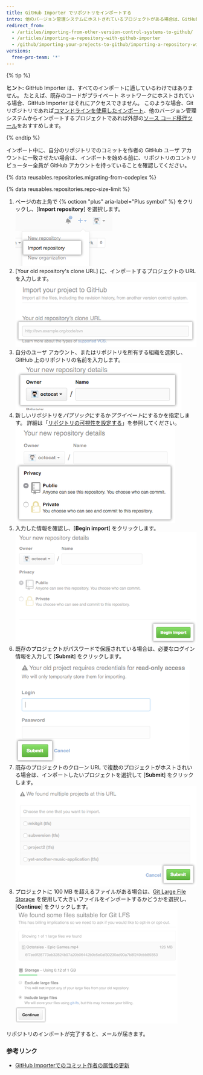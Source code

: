 ```yaml
---
title: GitHub Importer でリポジトリをインポートする
intro: 他のバージョン管理システムにホストされているプロジェクトがある場合は、GitHub Importer ツールを使って自動的に GitHub にインポートすることができます。
redirect_from:
  - /articles/importing-from-other-version-control-systems-to-github/
  - /articles/importing-a-repository-with-github-importer
  - /github/importing-your-projects-to-github/importing-a-repository-with-github-importer
versions:
  free-pro-team: '*'
---
```

{% tip %}

**ヒント:** GitHub Importer は、すべてのインポートに適しているわけではありません。 たとえば、既存のコードがプライベート ネットワークにホストされている場合、GitHub Importer はそれにアクセスできません。 このような場合、Git リポジトリであれば[コマンドラインを使用したインポート](/articles/importing-a-git-repository-using-the-command-line)、他のバージョン管理システムからインポートするプロジェクトであれば外部の[ソース コード移行ツール](/articles/source-code-migration-tools)をおすすめします。

{% endtip %}

インポート中に、自分のリポジトリでのコミットを作者の GitHub ユーザ アカウントに一致させたい場合は、インポートを始める前に、リポジトリのコントリビューター全員が GitHub アカウントを持っていることを確認してください。

{% data reusables.repositories.migrating-from-codeplex %}

{% data reusables.repositories.repo-size-limit %}

1. ページの右上角で {% octicon "plus" aria-label="Plus symbol" %} をクリックし、[**Import repository**] を選択します。 ![[New repository] メニューの [Import repository] オプション](/assets/images/help/importer/import-repository.png)
2. [Your old repository's clone URL] に、インポートするプロジェクトの URL を入力します。 ![インポートするリポジトリの URL を入力するテキスト フィールド](/assets/images/help/importer/import-url.png)
3. 自分のユーザ アカウント、またはリポジトリを所有する組織を選択し、GitHub 上のリポジトリの名前を入力します。 ![リポジトリの [Owner] メニューと、リポジトリ名フィールド](/assets/images/help/importer/import-repo-owner-name.png)
4. 新しいリポジトリを*パブリック*にするか*プライベート*にするかを指定します。 詳細は「[リポジトリの可視性を設定する](/articles/setting-repository-visibility)」を参照してください。 ![リポジトリの [Public] と [Private] を選択するラジオ ボタン](/assets/images/help/importer/import-public-or-private.png)
5. 入力した情報を確認し、[**Begin import**] をクリックします。 ![[Begin import] ボタン](/assets/images/help/importer/begin-import-button.png)
6. 既存のプロジェクトがパスワードで保護されている場合は、必要なログイン情報を入力して [**Submit**] をクリックします。 ![パスワード保護されているプロジェクトのパスワード入力フォームと [Submit] ボタン](/assets/images/help/importer/submit-old-credentials-importer.png)
7. 既存のプロジェクトのクローン URL で複数のプロジェクトがホストされいる場合は、インポートしたいプロジェクトを選択して [**Submit**] をクリックします。 ![インポートするプロジェクトのリストと [Submit] ボタン](/assets/images/help/importer/choose-project-importer.png)
8. プロジェクトに 100 MB を超えるファイルがある場合は、[Git Large File Storage](/articles/versioning-large-files) を使用して大きいファイルをインポートするかどうかを選択し、[**Continue**] をクリックします。 ![[Git Large File Storage] メニューと [Continue] ボタン](/assets/images/help/importer/select-gitlfs-importer.png)

リポジトリのインポートが完了すると、メールが届きます。

### 参考リンク

- [GitHub Importerでのコミット作者の属性の更新](/articles/updating-commit-author-attribution-with-github-importer)
